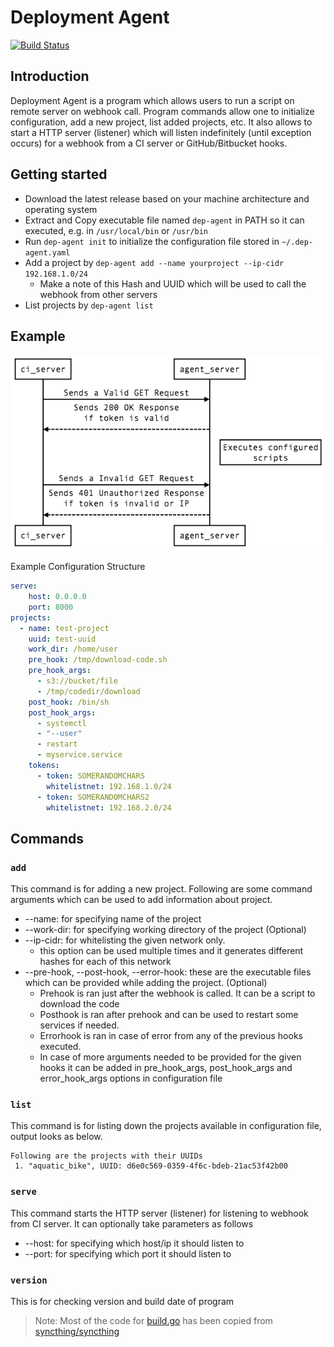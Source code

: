 # Deployment Agent

[![Build Status](https://travis-ci.org/dtchanpura/deployment-agent.svg?branch=master)](https://travis-ci.org/dtchanpura/deployment-agent)

## Introduction

Deployment Agent is a program which allows users to run a script on remote server
on webhook call. Program commands allow one to initialize configuration, add a
new project, list added projects, etc. It also allows to start a HTTP server
(listener) which will listen indefinitely (until exception occurs) for a webhook
from a CI server or GitHub/Bitbucket hooks.

## Getting started

* Download the latest release based on your machine architecture and operating
system
* Extract and Copy executable file named `dep-agent` in PATH so it can executed,
e.g. in `/usr/local/bin` or `/usr/bin`
* Run `dep-agent init` to initialize the configuration file stored in
`~/.dep-agent.yaml`
* Add a project by `dep-agent add --name yourproject --ip-cidr 192.168.1.0/24`
  - Make a note of this Hash and UUID which will be used to call the webhook
  from other servers
* List projects by `dep-agent list`

## Example

![sequence_diagram](images/sequence.png)

Example Configuration Structure

```yaml
serve:
    host: 0.0.0.0
    port: 8000
projects:
  - name: test-project
    uuid: test-uuid
    work_dir: /home/user
    pre_hook: /tmp/download-code.sh
    pre_hook_args:
      - s3://bucket/file
      - /tmp/codedir/download
    post_hook: /bin/sh
    post_hook_args:
      - systemctl
      - "--user"
      - restart
      - myservice.service
    tokens:
      - token: SOMERANDOMCHARS
        whitelistnet: 192.168.1.0/24
      - token: SOMERANDOMCHARS2
        whitelistnet: 192.168.2.0/24
```

## Commands

### `add`

This command is for adding a new project. Following are some command arguments
which can be used to add information about project.

* --name: for specifying name of the project
* --work-dir: for specifying working directory of the project (Optional)
* --ip-cidr: for whitelisting the given network only.
  - this option can be used multiple times and it generates different hashes
  for each of this network
* --pre-hook, --post-hook, --error-hook: these are the executable files which
can be provided while adding the project. (Optional)
  - Prehook is ran just after the webhook is called. It can be a script to
  download the code
  - Posthook is ran after prehook and can be used to restart some services if
  needed.
  - Errorhook is ran in case of error from any of the previous hooks executed.
  - In case of more arguments needed to be provided for the given hooks it can
  be added in pre_hook_args, post_hook_args and error_hook_args options in
  configuration file

### `list`

This command is for listing down the projects available in configuration file,
output looks as below.

```
Following are the projects with their UUIDs
 1. "aquatic_bike", UUID: d6e0c569-0359-4f6c-bdeb-21ac53f42b00
```


### `serve`

This command starts the HTTP server (listener) for listening to webhook from CI
server. It can optionally take parameters as follows

* --host: for specifying which host/ip it should listen to
* --port: for specifying which port it should listen to

### `version`

This is for checking version and build date of program



> Note: Most of the code for [build.go]() has been copied from [syncthing/syncthing](https://github.com/syncthing/syncthing)

